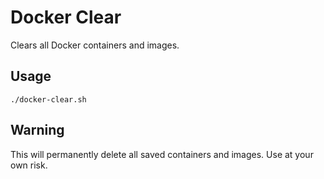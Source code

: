 # Docker Clear

Clears all Docker containers and images.


## Usage

```
./docker-clear.sh
```

## Warning

This will permanently delete all saved containers and images. Use at your own risk.
